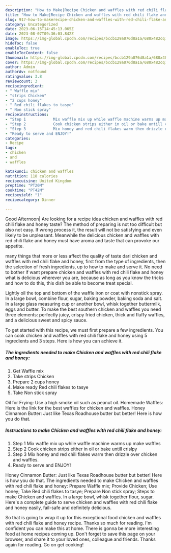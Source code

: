 ```yaml
---
description: "How to Make|Recipe Chicken and waffles with red chili flake and honey {That is Special"
title: "How to Make|Recipe Chicken and waffles with red chili flake and honey {That is Special"
slug: 917-how-to-makerecipe-chicken-and-waffles-with-red-chili-flake-and-honey-that-is-special
category: Uncategorized
date: 2023-06-15T14:45:13.065Z
date: 2023-08-07T09:36:03.842Z
image: https://img-global.cpcdn.com/recipes/bccb129a076d8a1a/680x482cq70/chicken-and-waffles-with-red-chili-flake-and-honey-recipe-main-photo.jpg
hideToc: false
enableToc: true
enableTocContent: false
thumbnail: https://img-global.cpcdn.com/recipes/bccb129a076d8a1a/680x482cq70/chicken-and-waffles-with-red-chili-flake-and-honey-recipe-main-photo.jpg
cover: https://img-global.cpcdn.com/recipes/bccb129a076d8a1a/680x482cq70/chicken-and-waffles-with-red-chili-flake-and-honey-recipe-main-photo.jpg
author: Admin
authorAv: notfound
ratingvalue: 3.8
reviewcount: 3
recipeingredient:
- " Waffle mix"
- "strips Chicken"
- "2 cups honey"
- " Red chili flakes to tasye"
- " Non stick spray"
recipeinstructions:
- "Step 1            Mix waffle mix up while waffle machine warms up make waffles"
- "Step 2            Cook chicken strips either in oil or bake untill crislpy"
- "Step 3            Mix honey and red chili flakes warm then drizzle over chicken and waffles."
- "Ready to serve and ENJOY!"
categories:
- Recipe
tags:
- chicken
- and
- waffles

katakunci: chicken and waffles 
nutrition: 118 calories
recipecuisine: United Kingdom
preptime: "PT20M"
cooktime: "PT42M"
recipeyield: "1"
recipecategory: Dinner

---
```



Good Afternoon| Are looking for a recipe idea chicken and waffles with red chili flake and honey taste? The method of preparing is not too difficult but also not easy. If wrong process it, the result will not be satisfying and even likely to be unpleasant. Meanwhile the delicious chicken and waffles with red chili flake and honey must have aroma and taste that can provoke our appetite.






many things that more or less affect the quality of taste dari chicken and waffles with red chili flake and honey, first from the type of ingredients, then the selection of fresh ingredients, up to how to make and serve it. No need to bother if want prepare chicken and waffles with red chili flake and honey what is delicious wherever you are, because as long as you know the tricks and how to do this, this dish be able to become treat  special.


Lightly oil the top and bottom of the waffle iron or coat with nonstick spray. In a large bowl, combine flour, sugar, baking powder, baking soda and salt. In a large glass measuring cup or another bowl, whisk together buttermilk, eggs and butter. To make the best southern chicken and waffles you need three elements: perfectly juicy, crispy fried chicken, thick and fluffy waffles, and a delicious sweet and spicy sauce.


To get started with this recipe, we must first prepare a few ingredients. You can cook chicken and waffles with red chili flake and honey using 5 ingredients and 3 steps. Here is how you can achieve it.

<!--inarticleads1-->

##### The ingredients needed to make Chicken and waffles with red chili flake and honey:

1. Get  Waffle mix
1. Take strips Chicken
1. Prepare 2 cups honey
1. Make ready  Red chili flakes to tasye
1. Take  Non stick spray


Oil for Frying: Use a high smoke oil such as peanut oil. Homemade Waffles: Here is the link for the best waffles for chicken and waffles. Honey Cinnamon Butter: Just like Texas Roadhouse butter but better! Here is how you do that. 

<!--inarticleads2-->

##### Instructions to make Chicken and waffles with red chili flake and honey:

1. Step 1            Mix waffle mix up while waffle machine warms up make waffles
1. Step 2            Cook chicken strips either in oil or bake untill crislpy
1. Step 3            Mix honey and red chili flakes warm then drizzle over chicken and waffles.
1. Ready to serve and ENJOY!

Honey Cinnamon Butter: Just like Texas Roadhouse butter but better! Here is how you do that. The ingredients needed to make Chicken and waffles with red chili flake and honey: Prepare Waffle mix; Provide Chicken; Use honey; Take Red chili flakes to tasye; Prepare Non stick spray; Steps to make Chicken and waffles. In a large bowl, whisk together flour, sugar. Here&#39;s a complete guide to serve chicken and waffles with red chili flake and honey easily, fail-safe and definitely delicious. 

So that is going to wrap it up for this exceptional food chicken and waffles with red chili flake and honey recipe. Thanks so much for reading. I'm confident you can make this at home. There is gonna be more interesting food at home recipes coming up. Don't forget to save this page on your browser, and share it to your loved ones, colleague and friends. Thanks again for reading. Go on get cooking!
